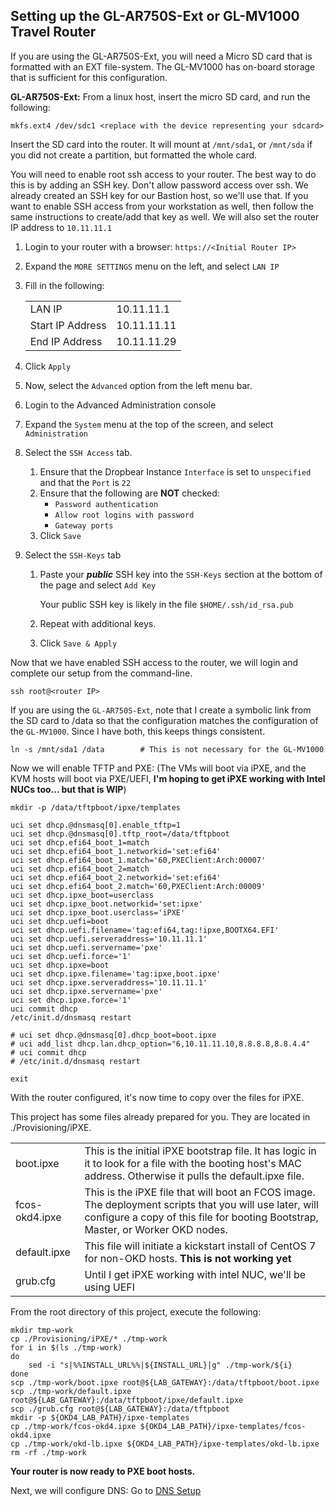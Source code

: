 ## Setting up the GL-AR750S-Ext or GL-MV1000 Travel Router

If you are using the GL-AR750S-Ext, you will need a Micro SD card that is formatted with an EXT file-system.  The GL-MV1000 has on-board storage that is sufficient for this configuration.

__GL-AR750S-Ext:__ From a linux host, insert the micro SD card, and run the following:

    mkfs.ext4 /dev/sdc1 <replace with the device representing your sdcard>

Insert the SD card into the router.  It will mount at `/mnt/sda1`, or `/mnt/sda` if you did not create a partition, but formatted the whole card.

You will need to enable root ssh access to your router.  The best way to do this is by adding an SSH key.  Don't allow password access over ssh.  We already created an SSH key for our Bastion host, so we'll use that.  If you want to enable SSH access from your workstation as well, then follow the same instructions to create/add that key as well.  We will also set the router IP address to `10.11.11.1`

1. Login to your router with a browser: `https://<Initial Router IP>`
1. Expand the `MORE SETTINGS` menu on the left, and select `LAN IP`
1. Fill in the following:

    |||
    |---|---|
    |LAN IP|10.11.11.1|
    |Start IP Address|10.11.11.11|
    |End IP Address|10.11.11.29|

1. Click `Apply`
1. Now, select the `Advanced` option from the left menu bar.
1. Login to the Advanced Administration console
1. Expand the `System` menu at the top of the screen, and select `Administration`
1. Select the `SSH Access` tab.
   1. Ensure that the Dropbear Instance `Interface` is set to `unspecified` and that the `Port` is `22`
   1. Ensure that the following are __NOT__ checked:
      * `Password authentication`
      * `Allow root logins with password`
      * `Gateway ports`
    1. Click `Save`
1. Select the `SSH-Keys` tab
    1. Paste your __*public*__ SSH key into the `SSH-Keys` section at the bottom of the page and select `Add Key`
    
        Your public SSH key is likely in the file `$HOME/.ssh/id_rsa.pub`
    1. Repeat with additional keys.
    1. Click `Save & Apply`

Now that we have enabled SSH access to the router, we will login and complete our setup from the command-line.

    ssh root@<router IP>

If you are using the `GL-AR750S-Ext`, note that I create a symbolic link from the SD card to /data so that the configuration matches the configuration of the `GL-MV1000`.  Since I have both, this keeps things consistent.

    ln -s /mnt/sda1 /data        # This is not necessary for the GL-MV1000

Now we will enable TFTP and PXE: (The VMs will boot via iPXE, and the KVM hosts will boot via PXE/UEFI, __I'm hoping to get iPXE working with Intel NUCs too... but that is WIP__)

    mkdir -p /data/tftpboot/ipxe/templates

    uci set dhcp.@dnsmasq[0].enable_tftp=1
    uci set dhcp.@dnsmasq[0].tftp_root=/data/tftpboot
    uci set dhcp.efi64_boot_1=match
    uci set dhcp.efi64_boot_1.networkid='set:efi64'
    uci set dhcp.efi64_boot_1.match='60,PXEClient:Arch:00007'
    uci set dhcp.efi64_boot_2=match
    uci set dhcp.efi64_boot_2.networkid='set:efi64'
    uci set dhcp.efi64_boot_2.match='60,PXEClient:Arch:00009'
    uci set dhcp.ipxe_boot=userclass
    uci set dhcp.ipxe_boot.networkid='set:ipxe'
    uci set dhcp.ipxe_boot.userclass='iPXE'
    uci set dhcp.uefi=boot
    uci set dhcp.uefi.filename='tag:efi64,tag:!ipxe,BOOTX64.EFI'
    uci set dhcp.uefi.serveraddress='10.11.11.1'
    uci set dhcp.uefi.servername='pxe'
    uci set dhcp.uefi.force='1'
    uci set dhcp.ipxe=boot
    uci set dhcp.ipxe.filename='tag:ipxe,boot.ipxe'
    uci set dhcp.ipxe.serveraddress='10.11.11.1'
    uci set dhcp.ipxe.servername='pxe'
    uci set dhcp.ipxe.force='1'
    uci commit dhcp
    /etc/init.d/dnsmasq restart

    # uci set dhcp.@dnsmasq[0].dhcp_boot=boot.ipxe
    # uci add_list dhcp.lan.dhcp_option="6,10.11.11.10,8.8.8.8,8.8.4.4"
    # uci commit dhcp
    # /etc/init.d/dnsmasq restart

    exit

With the router configured, it's now time to copy over the files for iPXE.

This project has some files already prepared for you.  They are located in ./Provisioning/iPXE.

|||
|-|-|
| boot.ipxe | This is the initial iPXE bootstrap file.  It has logic in it to look for a file with the booting host's MAC address.  Otherwise it pulls the default.ipxe file. |
| fcos-okd4.ipxe | This is the iPXE file that will boot an FCOS image.  The deployment scripts that you will use later, will configure a copy of this file for booting Bootstrap, Master, or Worker OKD nodes. |
| default.ipxe | This file will initiate a kickstart install of CentOS 7 for non-OKD hosts. __This is not working yet__ |
| grub.cfg | Until I get iPXE working with intel NUC, we'll be using UEFI |

From the root directory of this project, execute the following:

    mkdir tmp-work
    cp ./Provisioning/iPXE/* ./tmp-work
    for i in $(ls ./tmp-work)
    do
        sed -i "s|%%INSTALL_URL%%|${INSTALL_URL}|g" ./tmp-work/${i}
    done
    scp ./tmp-work/boot.ipxe root@${LAB_GATEWAY}:/data/tftpboot/boot.ipxe
    scp ./tmp-work/default.ipxe root@${LAB_GATEWAY}:/data/tftpboot/ipxe/default.ipxe
    scp ./grub.cfg root@${LAB_GATEWAY}:/data/tftpboot
    mkdir -p ${OKD4_LAB_PATH}/ipxe-templates
    cp ./tmp-work/fcos-okd4.ipxe ${OKD4_LAB_PATH}/ipxe-templates/fcos-okd4.ipxe
    cp ./tmp-work/okd-lb.ipxe ${OKD4_LAB_PATH}/ipxe-templates/okd-lb.ipxe
    rm -rf ./tmp-work

__Your router is now ready to PXE boot hosts.__

Next, we will configure DNS: Go to [DNS Setup](DNS_Config.md)
